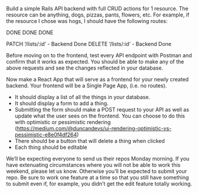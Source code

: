 Build a simple Rails API backend with full CRUD actions for 1 resource. The resource can be anything, dogs, pizzas, pants, flowers, etc. For example, if the resource I chose was hogs, I should have the following routes:

<!-- GET ‘/lists’ --> DONE

<!-- POST ‘/lists/’  --> DONE

<!-- GET ‘/lists/:id’ --> DONE

PATCH ‘/lists/:id’ - Backend Done
DELETE ‘/lists/:id’ - Backend Done

Before moving on to the frontend, test every API endpoint with Postman and confirm that it works as expected. You should be able to make any of the above requests and see the changes reflected in your database.

Now make a React App that will serve as a frontend for your newly created backend. Your frontend will be a Single Page App, (i.e. no routes).

* It should display a list of all the things in your database.
* It should display a form to add a thing.
* Submitting the form should make a POST request to your API as well as update what the user sees on the frontend. You can choose to do this with optimistic or pessimistic rendering (https://medium.com/@duncandevs/ui-rendering-optimistic-vs-pessimistic-e8e0f4df264)
* There should be a button that will delete a thing when clicked
* Each thing should be editable

We’ll be expecting everyone to send us their repos Monday morning. If you have extenuating circumstances where you will not be able to work this weekend, please let us know. Otherwise you’ll be expected to submit your repo. Be sure to work one feature at a time so that you still have something to submit even if, for example, you didn’t get the edit feature totally working.
